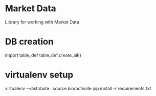 Market Data
==========
Library for working with Market Data

# DB creation
import table_def
table_def.create_all()

# virtualenv setup
virtualenv --distribute .
source bin/activate
pip install -r requirements.txt

